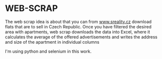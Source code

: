 # WEB-SCRAP

The web scrap idea is about that you can from www.sreality.cz download flats that are to sell in Czech Republic. 
Once you have filtered the desired area with apartments, web scrap downloads the data into Excel, where it calculates the average of the offered advertisements and
writes the address and size of the apartment in individual columns

I'm using python and selenium in this work.
